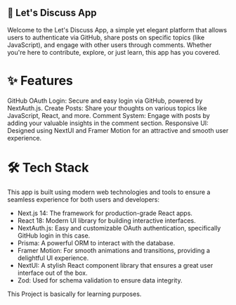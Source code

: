 ## 🚀 Let's Discuss App
Welcome to the Let's Discuss App, a simple yet elegant platform that allows users to authenticate via GitHub, share posts on specific topics (like JavaScript), and engage with other users through comments. Whether you're here to contribute, explore, or just learn, this app has you covered.

# ✨ Features
GitHub OAuth Login: Secure and easy login via GitHub, powered by NextAuth.js.
Create Posts: Share your thoughts on various topics like JavaScript, React, and more.
Comment System: Engage with posts by adding your valuable insights in the comment section.
Responsive UI: Designed using NextUI and Framer Motion for an attractive and smooth user experience.
# 🛠️ Tech Stack
This app is built using modern web technologies and tools to ensure a seamless experience for both users and developers:

- Next.js 14: The framework for production-grade React apps.
- React 18: Modern UI library for building interactive interfaces.
- NextAuth.js: Easy and customizable OAuth authentication, specifically GitHub login in this case.
- Prisma: A powerful ORM to interact with the database.
- Framer Motion: For smooth animations and transitions, providing a delightful UI experience.
- NextUI: A stylish React component library that ensures a great user interface out of the box.
- Zod: Used for schema validation to ensure data integrity.

This Project is basically for learning purposes.

